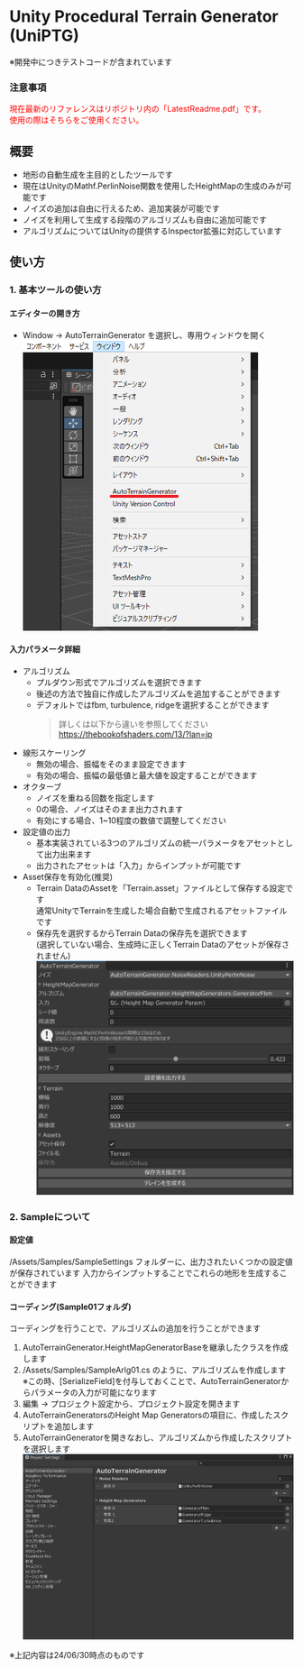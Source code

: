 # Unity Procedural Terrain Generator (UniPTG)
※開発中につきテストコードが含まれています<br>

### 注意事項
<span style="color: red; ">現在最新のリファレンスはリポジトリ内の「LatestReadme.pdf」です。<br>
使用の際はそちらをご使用ください。</span>

## 概要
- 地形の自動生成を主目的としたツールです<br>
- 現在はUnityのMathf.PerlinNoise関数を使用したHeightMapの生成のみが可能です
- ノイズの追加は自由に行えるため、追加実装が可能です
- ノイズを利用して生成する段階のアルゴリズムも自由に追加可能です
- アルゴリズムについてはUnityの提供するInspector拡張に対応しています
## 使い方
### 1. 基本ツールの使い方
#### エディターの開き方
- Window -> AutoTerrainGenerator を選択し、専用ウィンドウを開く<br>
![ATG_1](https://github.com/snsk0/ImageRepository/blob/main/ATG_1.png)
#### 入力パラメータ詳細
- アルゴリズム
  - プルダウン形式でアルゴリズムを選択できます
  - 後述の方法で独自に作成したアルゴリズムを追加することができます
  - デフォルトではfbm, turbulence, ridgeを選択することができます<br>
    > 詳しくは以下から違いを参照してください<br>
    https://thebookofshaders.com/13/?lan=jp
- 線形スケーリング
  - 無効の場合、振幅をそのまま設定できます
  - 有効の場合、振幅の最低値と最大値を設定することができます
- オクターブ
  - ノイズを重ねる回数を指定します
  - 0の場合、ノイズはそのまま出力されます
  - 有効にする場合、1~10程度の数値で調整してください
- 設定値の出力
  - 基本実装されている3つのアルゴリズムの統一パラメータをアセットとして出力出来ます
  - 出力されたアセットは「入力」からインプットが可能です
- Asset保存を有効化(推奨)
  - Terrain DataのAssetを「Terrain.asset」ファイルとして保存する設定です<br>通常UnityでTerrainを生成した場合自動で生成されるアセットファイルです
  - 保存先を選択するからTerrain Dataの保存先を選択できます<br>(選択していない場合、生成時に正しくTerrain Dataのアセットが保存されません)<br>
![ATG_2](https://github.com/snsk0/ImageRepository/blob/main/ATG_2.png)

### 2. Sampleについて
#### 設定値
/Assets/Samples/SampleSettings フォルダーに、出力されたいくつかの設定値が保存されています
入力からインプットすることでこれらの地形を生成することができます
#### コーディング(Sample01フォルダ)
コーディングを行うことで、アルゴリズムの追加を行うことができます
1. AutoTerrainGenerator.HeightMapGeneratorBaseを継承したクラスを作成します
2. /Assets/Samples/SampleArlg01.cs のように、アルゴリズムを作成します<br>
※この時、[SerializeField]を付与しておくことで、AutoTerrainGeneratorからパラメータの入力が可能になります
3. 編集 -> プロジェクト設定から、プロジェクト設定を開きます
4. AutoTerrainGeneratorsのHeight Map Generatorsの項目に、作成したスクリプトを追加します
5. AutoTerrainGeneratorを開きなおし、アルゴリズムから作成したスクリプトを選択します
![ATG_3](https://github.com/snsk0/ImageRepository/blob/main/ATG_3.png)<br>


※上記内容は24/06/30時点のものです
